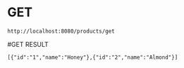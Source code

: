 # GET
```
http://localhost:8080/products/get
```
#GET RESULT
```
[{"id":"1","name":"Honey"},{"id":"2","name":"Almond"}]
```

#